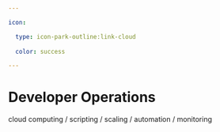 ```yaml
---

icon: 

  type: icon-park-outline:link-cloud
  
  color: success

---
```


# Developer Operations

cloud computing / scripting / scaling / automation / monitoring
